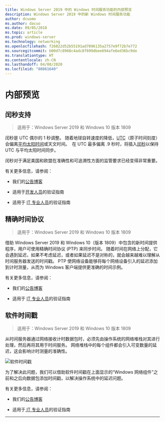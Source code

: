 ```yaml
---
title: Windows Server 2019 中的 Windows 时间服务功能的内部预览
description: Windows Server 2019 中的新 Windows 时间服务功能
author: dcuomo
ms.author: dacuo
ms.date: 09/05/2018
ms.topic: article
ms.prod: windows-server
ms.technology: networking
ms.openlocfilehash: f26822d52b55191ad7096135a2757e9f72b7e772
ms.sourcegitcommit: b00d7c8968c4adc8f699dbee694afe6ed36bc9de
ms.translationtype: HT
ms.contentlocale: zh-CN
ms.lasthandoff: 04/08/2020
ms.locfileid: "80861640"
---
```

# <a name="insider-preview"></a>内部预览 


## <a name="leap-second-support"></a>闰秒支持


>适用于：Windows Server 2019 和 Windows 10 版本 1809

闰秒是 UTC 偶尔的 1 秒调整。 随着地球自转速度的降低，[UTC](https://en.wikipedia.org/wiki/Coordinated_Universal_Time)（原子时间刻度）会偏离[平均太阳时间](https://en.wikipedia.org/wiki/Solar_time#Mean_solar_time)或天文时间。  在 UTC 最多偏离 .9 秒时，将插入[闰秒](https://en.wikipedia.org/wiki/Leap_second)以保持 UTC 与平均太阳时间同步。

闰秒对于满足美国和欧盟在准确性和可追溯性方面的监管要求已经变得非常重要。

有关更多信息，请参阅：

-  我们的[公告博客](https://blogs.technet.microsoft.com/networking/2018/07/18/top10-ws2019-hatime/)

-  适用于[开发人员](https://aka.ms/Dev-LeapSecond)的验证指南

-  适用于 [IT 专业人员](https://aka.ms/ITPro-LeapSecond)的验证指南


## <a name="precision-time-protocol"></a>精确时间协议

>适用于：Windows Server 2019 和 Windows 10 版本 1809

借助 Windows Server 2019 和 Windows 10（版本 1809）中包含的新时间提供程序，用户可使用精确时间协议 (PTP) 来同步时间。 随着时间在网络上分配，它会遇到延迟，如果不考虑延迟，或者如果延迟不是对称的，就会越来越难以理解从时间服务器发送的时间戳。 PTP 使网络设备能够将每个网络设备引入的延迟添加到计时测量，从而为 Windows 客户端提供更准确的时间示例。

有关更多信息，请参阅：

-  我们的[公告博客](https://blogs.technet.microsoft.com/networking/2018/07/18/top10-ws2019-hatime/)

-  适用于 [IT 专业人员](https://aka.ms/PTPValidation)的验证指南


## <a name="software-timestamping"></a>软件时间戳

>适用于：Windows Server 2019 和 Windows 10 版本 1809

从时间服务器通过网络接收计时数据包时，必须先由操作系统的网络堆栈对其进行处理，然后再将其用于时间服务。 网络堆栈中的每个组件都会引入可变数量的延迟，这会影响计时测量的准确性。

![软件时间戳](../media/Windows-Time-Service/software-timestamping.png)

为了解决此问题，我们可以借助软件时间戳在上面显示的“Windows 网络组件”之前和之后向数据包添加时间戳，以解决操作系统中的延迟问题。

有关更多信息，请参阅：

-  我们的[公告博客](https://blogs.technet.microsoft.com/networking/2018/07/18/top10-ws2019-hatime/)

-  适用于[ IT 专业人员](https://github.com/Microsoft/SDN/blob/master/FeatureGuide/Validation%20Guide%20-%20RS5%20-%20Software%20Timestamping.docx)的验证指南



---